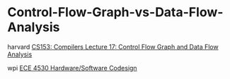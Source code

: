 # Control-Flow-Graph-vs-Data-Flow-Analysis



harvard [CS153: Compilers Lecture 17: Control Flow Graph and Data Flow Analysis](https://groups.seas.harvard.edu/courses/cs153/2018fa/lectures/Lec17-CFG-dataflow.pdf)



wpi [ECE 4530 Hardware/Software Codesign](https://schaumont.dyn.wpi.edu/ece4530f19/)